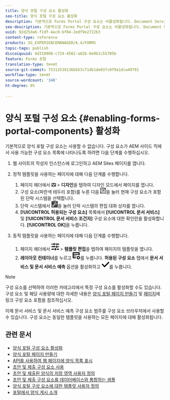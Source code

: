 ```yaml
---
title: 양식 포털 구성 요소 활성화
seo-title: 양식 포털 구성 요소 활성화
description: 기본적으로 Forms Portal 구성 요소는 비활성화됩니다. Document Services 및 Document Services 사용 그룹의 Forms Portal 구성 요소를 사용하도록 설정합니다.
seo-description: 기본적으로 Forms Portal 구성 요소는 비활성화됩니다. Document Services 및 Document Services 사용 그룹의 Forms Portal 구성 요소를 사용하도록 설정합니다.
uuid: 92d25da6-f1df-4ac0-bf84-2edf9e2722b3
content-type: reference
products: SG_EXPERIENCEMANAGER/6.4/FORMS
topic-tags: publish
discoiquuid: 4d318908-c724-4582-a82b-6e9b1c55705b
feature: Forms 포털
translation-type: tm+mt
source-git-commit: 75312539136bb53cf1db1de03fc0f9a1dca49791
workflow-type: tm+mt
source-wordcount: '348'
ht-degree: 0%

---
```



# 양식 포털 구성 요소 {#enabling-forms-portal-components} 활성화

기본적으로 양식 포털 구성 요소는 사용할 수 없습니다. 구성 요소가 AEM 사이드 킥에서 사용 가능한 구성 요소 목록에 나타나도록 하려면 다음 단계를 수행하십시오.

1. 웹 사이트의 작성자 인스턴스에 로그인하고 AEM Sites 페이지를 엽니다.

1. 정적 템플릿을 사용하는 페이지에 대해 다음 단계를 수행합니다.

   1. 페이지 헤더에서 ![캔버스 드롭다운](assets/canvas-drop-down.png) > **디자인**&#x200B;을 탭하여 디자인 모드에서 페이지를 엽니다.
   1. 구성 요소(파란색 테두리 포함)를 누른 다음 ![필드 수준](assets/field-level.png)을 눌러 현재 구성 요소가 포함된 단락 시스템을 선택합니다.
   1. 단락 시스템에서 ![settings_icon](assets/settings_icon.png)을 눌러 단락 시스템의 편집 대화 상자를 엽니다.
   1. **[!UICONTROL 허용되는 구성 요소]** 목록에서 **[!UICONTROL 문서 서비스]** 및 **[!UICONTROL 문서 서비스 조건자]** 구성 요소에 대한 확인란을 활성화합니다. **[!UICONTROL OK]**&#x200B;을 누릅니다.

1. 동적 템플릿을 사용하는 페이지에 대해 다음 단계를 수행합니다.

   1. 페이지 헤더에서 ![속성](assets/properties.png) > **템플릿 편집**&#x200B;을 탭하여 페이지의 템플릿을 엽니다.
   1. **레이아웃 컨테이너**&#x200B;를 누르고 ![FeedManagement](assets/FeedManagement.png)를 누릅니다. **허용된 구성 요소** 탭에서 **문서 서비스 및 문서 서비스 예측** 옵션을 활성화하고 ![aem_6_3_forms_save](assets/aem_6_3_forms_save.png)를 누릅니다.

>[!NOTE]
>
>구성 요소를 선택하여 이러한 카테고리에서 특정 구성 요소를 활성화할 수도 있습니다. 구성 요소 및 해당 사용량에 대한 자세한 내용은 [양식 포털 페이지 만들기](/help/forms/using/creating-form-portal-page.md) 및 [페이지](/help/forms/using/embedding-link-component-page.md)에 링크 구성 요소 포함을 참조하십시오.

이제 문서 서비스 및 문서 서비스 예측 구성 요소 범주를 구성 요소 브라우저에서 사용할 수 있습니다. 구성 요소는 동일한 템플릿을 사용하는 모든 페이지에 대해 활성화됩니다.

## 관련 문서

* [양식 포털 구성 요소 활성화](/help/forms/using/enabling-forms-portal-components.md)
* [양식 포털 페이지 만들기](/help/forms/using/creating-form-portal-page.md)
* [API를 사용하여 웹 페이지에 양식 목록 표시](/help/forms/using/listing-forms-webpage-using-apis.md)
* [초안 및 제출 구성 요소 사용](/help/forms/using/draft-submission-component.md)
* [초안 및 제출된 양식의 저장 영역 사용자 정의](/help/forms/using/draft-submission-component.md)
* [초안 및 제출 구성 요소를 데이터베이스와 통합하는 샘플](/help/forms/using/integrate-draft-submission-database.md)
* [양식 포털 구성 요소에 대한 템플릿 사용자 정의](/help/forms/using/customizing-templates-forms-portal-components.md)
* [포털에서 양식 게시 소개](/help/forms/using/introduction-publishing-forms.md)
